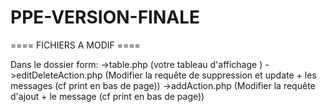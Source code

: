 # PPE-VERSION-FINALE

==== FICHIERS A MODIF ====

Dans le dossier form:
  ->table.php (votre tableau d'affichage )
  ->editDeleteAction.php (Modifier la requête de suppression et update + les messages (cf print en bas de page))
  ->addAction.php (Modifier la requête d'ajout + le message (cf print en bas de page))
  
  
